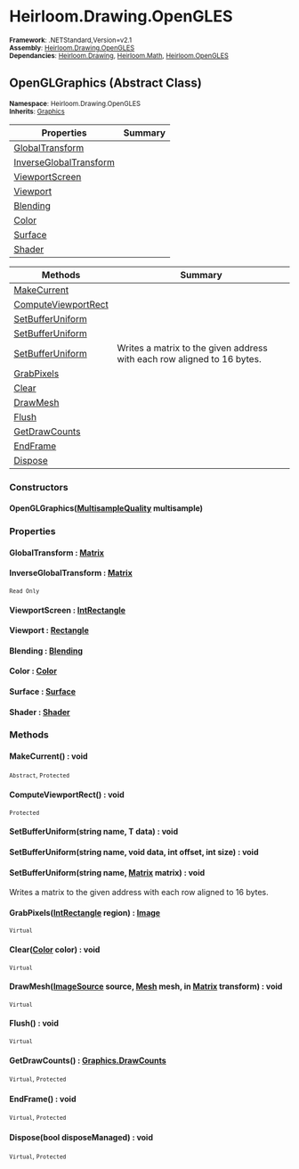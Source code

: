 # Heirloom.Drawing.OpenGLES

<small>**Framework**: .NETStandard,Version=v2.1</small>  
<small>**Assembly**: [Heirloom.Drawing.OpenGLES](../heirloom.drawing.opengles/heirloom.drawing.opengles.md)</small>  
<small>**Dependancies**: [Heirloom.Drawing](../Heirloom.Drawing/Heirloom.Drawing.md), [Heirloom.Math](../Heirloom.Math/Heirloom.Math.md), [Heirloom.OpenGLES](../Heirloom.OpenGLES/Heirloom.OpenGLES.md)</small>  

## OpenGLGraphics (Abstract Class)
<small>**Namespace**: Heirloom.Drawing.OpenGLES</sub></small>  
<small>**Inherits**: [Graphics](../heirloom.drawing/heirloom.drawing.graphics.md)</small>  

| Properties | Summary |
|------------|---------|
| [GlobalTransform](#GLO9D3F3F33) |  |
| [InverseGlobalTransform](#INV9F065FB7) |  |
| [ViewportScreen](#VIE9EEFEE58) |  |
| [Viewport](#VIE365B3434) |  |
| [Blending](#BLEF02A3CD5) |  |
| [Color](#COLD1229651) |  |
| [Surface](#SUR40785EE9) |  |
| [Shader](#SHA5D122CB9) |  |

| Methods | Summary |
|---------|---------|
| [MakeCurrent](#MAK22754DC6) |  |
| [ComputeViewportRect](#COMCF9BB544) |  |
| [SetBufferUniform<T>](#SET365DDD71) |  |
| [SetBufferUniform](#SET4B0F835B) |  |
| [SetBufferUniform](#SET87B239BA) | Writes a matrix to the given address with each row aligned to 16 bytes. |
| [GrabPixels](#GRA9953F74) |  |
| [Clear](#CLEDF014F91) |  |
| [DrawMesh](#DRA4623266B) |  |
| [Flush](#FLU2F0EB18F) |  |
| [GetDrawCounts](#GETB898FD0F) |  |
| [EndFrame](#ENDE20271D1) |  |
| [Dispose](#DISFDE72264) |  |

### Constructors

#### OpenGLGraphics([MultisampleQuality](../heirloom.drawing/heirloom.drawing.multisamplequality.md) multisample)

### Properties

#### <a name="GLO9D3F3F33"></a>GlobalTransform : [Matrix](../heirloom.math/heirloom.math.matrix.md)


#### <a name="INV9F065FB7"></a>InverseGlobalTransform : [Matrix](../heirloom.math/heirloom.math.matrix.md)

<small>`Read Only`</small>

#### <a name="VIE9EEFEE58"></a>ViewportScreen : [IntRectangle](../heirloom.math/heirloom.math.intrectangle.md)


#### <a name="VIE365B3434"></a>Viewport : [Rectangle](../heirloom.math/heirloom.math.rectangle.md)


#### <a name="BLEF02A3CD5"></a>Blending : [Blending](../heirloom.drawing/heirloom.drawing.blending.md)


#### <a name="COLD1229651"></a>Color : [Color](../heirloom.drawing/heirloom.drawing.color.md)


#### <a name="SUR40785EE9"></a>Surface : [Surface](../heirloom.drawing/heirloom.drawing.surface.md)


#### <a name="SHA5D122CB9"></a>Shader : [Shader](../heirloom.drawing/heirloom.drawing.shader.md)


### Methods

#### <a name="MAK22754DC6"></a>MakeCurrent() : void

<small>`Abstract`, `Protected`</small>

#### <a name="COMCF9BB544"></a>ComputeViewportRect() : void

<small>`Protected`</small>

#### <a name="SET365DDD71"></a>SetBufferUniform<T>(string name, T data) : void



#### <a name="SET4B0F835B"></a>SetBufferUniform(string name, void data, int offset, int size) : void



#### <a name="SET87B239BA"></a>SetBufferUniform(string name, [Matrix](../heirloom.math/heirloom.math.matrix.md) matrix) : void


Writes a matrix to the given address with each row aligned to 16 bytes.


#### <a name="GRA9953F74"></a>GrabPixels([IntRectangle](../heirloom.math/heirloom.math.intrectangle.md) region) : [Image](../heirloom.drawing/heirloom.drawing.image.md)

<small>`Virtual`</small>


#### <a name="CLEDF014F91"></a>Clear([Color](../heirloom.drawing/heirloom.drawing.color.md) color) : void

<small>`Virtual`</small>


#### <a name="DRA4623266B"></a>DrawMesh([ImageSource](../heirloom.drawing/heirloom.drawing.imagesource.md) source, [Mesh](../heirloom.drawing/heirloom.drawing.mesh.md) mesh, in [Matrix](../heirloom.math/heirloom.math.matrix.md) transform) : void

<small>`Virtual`</small>


#### <a name="FLU2F0EB18F"></a>Flush() : void

<small>`Virtual`</small>

#### <a name="GETB898FD0F"></a>GetDrawCounts() : [Graphics.DrawCounts](../heirloom.drawing/heirloom.drawing.graphics.drawcounts.md)

<small>`Virtual`, `Protected`</small>

#### <a name="ENDE20271D1"></a>EndFrame() : void

<small>`Virtual`, `Protected`</small>

#### <a name="DISFDE72264"></a>Dispose(bool disposeManaged) : void

<small>`Virtual`, `Protected`</small>


